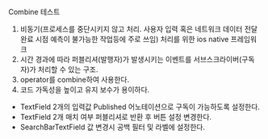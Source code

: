 
Combine 테스트

1. 비동기(프로세스를 중단시키지 않고 처리. 사용자 입력 혹은 네트워크 데이터 전달 완료 시점 예측이 불가능한 작업등에 주로 쓰임) 처리를 위한 ios native 프레임워크
2. 시간 경과에 따라 퍼블리셔(발행자)가 발생시키는 이벤트를 서브스크라이버(구독자)가 처리할 수 있는 구조.
3. operator를 combine하여 사용한다.
4. 코드 가독성을 높이고 유지 보수가 용이하다.

- TextField 2개의 입력값 Published 어노테이션으로 구독이 가능하도록 설정한다.
- TextField 2개 매치 여부 퍼블리셔로 반환 후 버튼 설정 변경한다.
- SearchBarTextField 값 변경시 공백 필터 및 라벨에 설정한다.
